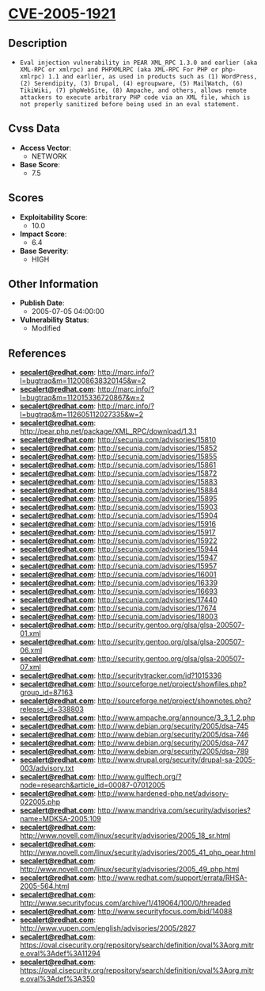 
# [CVE-2005-1921](http://marc.info/?l=bugtraq&m=112008638320145&w=2)

## Description

- `Eval injection vulnerability in PEAR XML_RPC 1.3.0 and earlier (aka XML-RPC or xmlrpc) and PHPXMLRPC (aka XML-RPC For PHP or php-xmlrpc) 1.1 and earlier, as used in products such as (1) WordPress, (2) Serendipity, (3) Drupal, (4) egroupware, (5) MailWatch, (6) TikiWiki, (7) phpWebSite, (8) Ampache, and others, allows remote attackers to execute arbitrary PHP code via an XML file, which is not properly sanitized before being used in an eval statement.`

## Cvss Data

- **Access Vector**:
  - NETWORK
- **Base Score**:
  - 7.5

## Scores

- **Exploitability Score**:
  - 10.0
- **Impact Score**:
  - 6.4
- **Base Severity**:
  - HIGH

## Other Information

- **Publish Date**:
  - 2005-07-05 04:00:00
- **Vulnerability Status**:
  - Modified

## References

- **secalert@redhat.com**: http://marc.info/?l=bugtraq&m=112008638320145&w=2
- **secalert@redhat.com**: http://marc.info/?l=bugtraq&m=112015336720867&w=2
- **secalert@redhat.com**: http://marc.info/?l=bugtraq&m=112605112027335&w=2
- **secalert@redhat.com**: http://pear.php.net/package/XML_RPC/download/1.3.1
- **secalert@redhat.com**: http://secunia.com/advisories/15810
- **secalert@redhat.com**: http://secunia.com/advisories/15852
- **secalert@redhat.com**: http://secunia.com/advisories/15855
- **secalert@redhat.com**: http://secunia.com/advisories/15861
- **secalert@redhat.com**: http://secunia.com/advisories/15872
- **secalert@redhat.com**: http://secunia.com/advisories/15883
- **secalert@redhat.com**: http://secunia.com/advisories/15884
- **secalert@redhat.com**: http://secunia.com/advisories/15895
- **secalert@redhat.com**: http://secunia.com/advisories/15903
- **secalert@redhat.com**: http://secunia.com/advisories/15904
- **secalert@redhat.com**: http://secunia.com/advisories/15916
- **secalert@redhat.com**: http://secunia.com/advisories/15917
- **secalert@redhat.com**: http://secunia.com/advisories/15922
- **secalert@redhat.com**: http://secunia.com/advisories/15944
- **secalert@redhat.com**: http://secunia.com/advisories/15947
- **secalert@redhat.com**: http://secunia.com/advisories/15957
- **secalert@redhat.com**: http://secunia.com/advisories/16001
- **secalert@redhat.com**: http://secunia.com/advisories/16339
- **secalert@redhat.com**: http://secunia.com/advisories/16693
- **secalert@redhat.com**: http://secunia.com/advisories/17440
- **secalert@redhat.com**: http://secunia.com/advisories/17674
- **secalert@redhat.com**: http://secunia.com/advisories/18003
- **secalert@redhat.com**: http://security.gentoo.org/glsa/glsa-200507-01.xml
- **secalert@redhat.com**: http://security.gentoo.org/glsa/glsa-200507-06.xml
- **secalert@redhat.com**: http://security.gentoo.org/glsa/glsa-200507-07.xml
- **secalert@redhat.com**: http://securitytracker.com/id?1015336
- **secalert@redhat.com**: http://sourceforge.net/project/showfiles.php?group_id=87163
- **secalert@redhat.com**: http://sourceforge.net/project/shownotes.php?release_id=338803
- **secalert@redhat.com**: http://www.ampache.org/announce/3_3_1_2.php
- **secalert@redhat.com**: http://www.debian.org/security/2005/dsa-745
- **secalert@redhat.com**: http://www.debian.org/security/2005/dsa-746
- **secalert@redhat.com**: http://www.debian.org/security/2005/dsa-747
- **secalert@redhat.com**: http://www.debian.org/security/2005/dsa-789
- **secalert@redhat.com**: http://www.drupal.org/security/drupal-sa-2005-003/advisory.txt
- **secalert@redhat.com**: http://www.gulftech.org/?node=research&article_id=00087-07012005
- **secalert@redhat.com**: http://www.hardened-php.net/advisory-022005.php
- **secalert@redhat.com**: http://www.mandriva.com/security/advisories?name=MDKSA-2005:109
- **secalert@redhat.com**: http://www.novell.com/linux/security/advisories/2005_18_sr.html
- **secalert@redhat.com**: http://www.novell.com/linux/security/advisories/2005_41_php_pear.html
- **secalert@redhat.com**: http://www.novell.com/linux/security/advisories/2005_49_php.html
- **secalert@redhat.com**: http://www.redhat.com/support/errata/RHSA-2005-564.html
- **secalert@redhat.com**: http://www.securityfocus.com/archive/1/419064/100/0/threaded
- **secalert@redhat.com**: http://www.securityfocus.com/bid/14088
- **secalert@redhat.com**: http://www.vupen.com/english/advisories/2005/2827
- **secalert@redhat.com**: https://oval.cisecurity.org/repository/search/definition/oval%3Aorg.mitre.oval%3Adef%3A11294
- **secalert@redhat.com**: https://oval.cisecurity.org/repository/search/definition/oval%3Aorg.mitre.oval%3Adef%3A350
